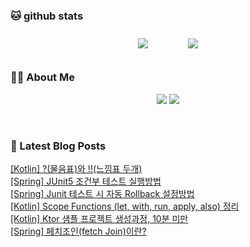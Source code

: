 
###  🐱 github stats  

<div id="main" align="center">
    <img src="https://github-readme-stats.vercel.app/api?username=peterica&count_private=true&show_icons=true&theme=radical"
        style="height: auto; margin-left: 20px; margin-right: 20px; padding: 10px;"/>
    <img src="https://github-readme-stats.vercel.app/api/top-langs/?username=peterica&layout=compact"   
        style="height: auto; margin-left: 20px; margin-right: 20px; padding: 10px;"/>
</div>

###  💁‍♀️ About Me  
<p align="center">
    <a href="https://peterica.tistory.com/"><img src="https://img.shields.io/badge/Blog-FF5722?style=flat-square&logo=Blogger&logoColor=white"/></a>
    <a href="mailto:ilovefran.ofm@gmail.com"><img src="https://img.shields.io/badge/Gmail-d14836?style=flat-square&logo=Gmail&logoColor=white&link=ilovefran.ofm@gmail.com"/></a>
</p>

<br>

### 📕 Latest Blog Posts   

<a href ="https://peterica.tistory.com/164"> [Kotlin] ?(물음표)와 !!(느낌표 두개) </a> <br><a href ="https://peterica.tistory.com/422"> [Spring] JUnit5 조건부 테스트 실행방법 </a> <br><a href ="https://peterica.tistory.com/694"> [Spring] Junit 테스트 시  자동 Rollback 설정방법 </a> <br><a href ="https://peterica.tistory.com/698"> [Kotlin] Scope Functions (let, with, run, apply, also) 정리 </a> <br><a href ="https://peterica.tistory.com/178"> [Kotlin] Ktor 샘플 프로젝트 생성과정, 10분 미만 </a> <br><a href ="https://peterica.tistory.com/695"> [Spring] 페치조인(fetch Join)이란? </a> <br>